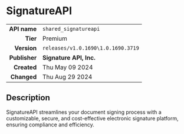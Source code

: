 # SignatureAPI
| | |
|-:|-|
|**API name**|`shared_signatureapi`|
|**Tier**|Premium|
|**Version**|`releases/v1.0.1690\1.0.1690.3719`|
|**Publisher**|**Signature API, Inc.**|
|**Created**|Thu May 09 2024|
|**Changed**|Thu Aug 29 2024|

## Description
SignatureAPI streamlines your document signing process with a customizable, secure, and cost-effective electronic signature platform, ensuring compliance and efficiency.
